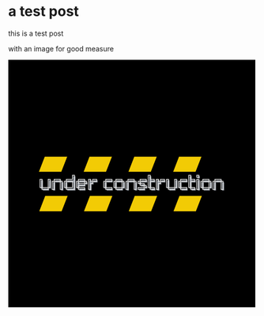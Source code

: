 # a test post

this is a test post

with an image for good measure

![under construction](media/under_construction.png)
